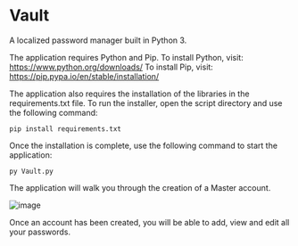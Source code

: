 # Vault
A localized password manager built in Python 3.

The application requires Python and Pip.
To install Python, visit: https://www.python.org/downloads/
To install Pip, visit: https://pip.pypa.io/en/stable/installation/

The application also requires the installation of the libraries in the requirements.txt file.
To run the installer, open the script directory and use the following command:
```
pip install requirements.txt
```
Once the installation is complete, use the following command to start the application:
```
py Vault.py
```
The application will walk you through the creation of a Master account.

![image](https://user-images.githubusercontent.com/22754602/173173469-2eb42417-7133-4d7f-90ac-1080853724cb.png)

Once an account has been created, you will be able to add, view and edit all your passwords.


